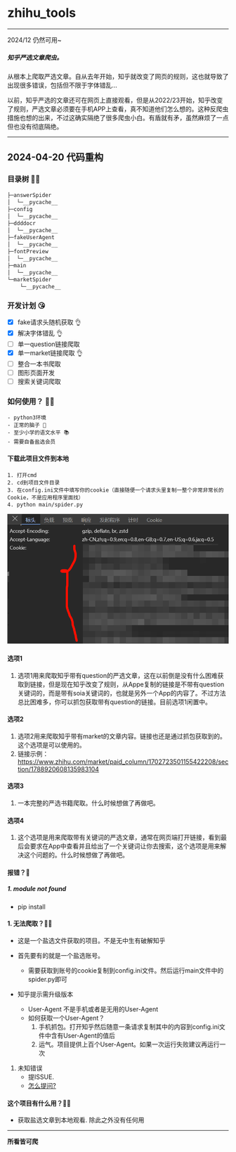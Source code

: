 ﻿# zhihu_tools

---

2024/12 仍然可用~

##### 知乎严选文章爬虫。


从根本上爬取严选文章。自从去年开始，知乎就改变了网页的规则，这也就导致了出现很多错误，包括但不限于字体错乱...

以前，知乎严选的文章还可在网页上直接观看，但是从2022/23开始，知乎改变了规则，严选文章必须要在手机APP上查看，真不知道他们怎么想的。这种反爬虫措施也想的出来，不过这确实隔绝了很多爬虫小白。有盾就有矛，虽然麻烦了一点但也没有彻底隔绝。

---

## 2024-04-20 代码重构

### 目录树 🤷‍♂️

```
├─answerSpider
│  └─__pycache__
├─config
│  └─__pycache__
├─ddddocr
│  └─__pycache__
├─fakeUserAgent
│  └─__pycache__
├─fontPreview
│  └─__pycache__
├─main
│  └─__pycache__
└─marketSpider
    └─__pycache__
```

### 开发计划 😘

- [X] fake请求头随机获取 👌
- [X] 解决字体错乱 👌
- [ ] 单一question链接爬取
- [X] 单一market链接爬取 👌
- [ ] 整合一本书爬取
- [ ] 图形页面开发
- [ ] 搜索关键词爬取

### 如何使用？ 😶‍🌫️

    - python3环境
    - 正常的脑子 🧠
    - 至少小学的语文水平 📚
    - 需要自备盐选会员

#### 下载此项目文件到本地

    1. 打开cmd
    2. cd到项目文件目录
    3. 在config.ini文件中填写你的cookie（直接随便一个请求头里复制一整个非常非常长的Cookie，不是应用程序里面找）
    4. python main/spider.py

![img.png](cookie.png)


#### 选项1

 1. 选项1用来爬取知乎带有question的严选文章，这在以前倒是没有什么困难获取到链接，但是现在知乎改变了规则，从Appe复制的链接是不带有question关键词的，而是带有soia关键词的，也就是另外一个App的内容了。不过方法总比困难多，你可以抓包获取带有question的链接。目前选项1闲置中。

#### 选项2
  1. 选项2用来爬取知乎带有market的文章内容。链接也还是通过抓包获取到的。这个选项是可以使用的。
  2. 链接示例：https://www.zhihu.com/market/paid_column/1702723501155422208/section/1788920608135983104

#### 选项3
  1. 一本完整的严选书籍爬取。什么时候想做了再做吧。

#### 选项4
   1. 这个选项是用来爬取带有关键词的严选文章，通常在网页端打开链接，看到最后会要求在App中查看并且给出了一个关键词让你去搜索，这个选项是用来解决这个问题的。什么时候想做了再做吧。


#### 报错？🤡

##### 1. module not found

- pip install 

#### 1. 无法爬取？🤡🤡

- 这是一个盐选文件获取的项目。不是无中生有破解知乎
- 首先要有的就是一个盐选账号。

  - 需要获取到账号的cookie复制到config.ini文件。然后运行main文件中的spider.py即可
- 知乎提示需升级版本
  - User-Agent 不是手机或者是无用的User-Agent
  - 如何获取一个User-Agent？
    1. 手机抓包。打开知乎然后随意一条请求复制其中的内容到config.ini文件中含有User-Agent的值后
    2. 运气。项目提供上百个User-Agent。如果一次运行失败建议再运行一次

1. 未知错误
   - 提ISSUE.
   - [怎么提问?](https://github.com/ryanhanwu/How-To-Ask-Questions-The-Smart-Way)

#### 这个项目有什么用？🤷‍♂️

- 获取盐选文章到本地观看. 除此之外没有任何用

---

**所看皆可爬**
